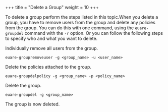 +++
title = "Delete a Group"
weight = 10
+++

To delete a group perform the steps listed in this topic.When you delete a group, you have to remove users from the group and delete any policies from the group. You can do this with one command, using the `euare-groupdel` command with the `-r` option. Or you can follow the following steps to specify who and what you want to delete. 

Individually remove all users from the group. 

    euare-groupremoveuser -g <group_name> -u <user_name>

Delete the policies attached to the group. 

    euare-groupdelpolicy -g <group_name> -p <policy_name>

Delete the group. 

    euare-groupdel -g <group_name>

The group is now deleted. 